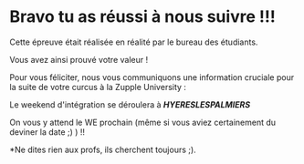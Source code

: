 # Bravo tu as réussi à nous suivre !!! 

Cette épreuve était réalisée en réalité par le bureau des étudiants. 

Vous avez ainsi prouvé votre valeur !

Pour vous féliciter, nous vous communiquons une information cruciale pour la suite de votre curcus à la Zupple University : 

Le weekend d'intégration se déroulera à _**HYERESLESPALMIERS**_

On vous y attend le WE prochain (même si vous aviez certainement du deviner la date ;) ) !!

*Ne dites rien aux profs, ils cherchent toujours ;).
